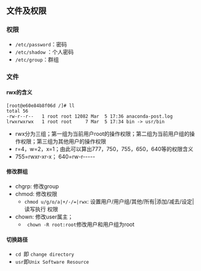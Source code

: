 ## 文件及权限

### 权限
- `/etc/password`：密码
- `/etc/shadow` ：个人密码
- `/etc/group`：群组

### 文件

#### rwx的含义

```
[root@e60e84b8f06d /]# ll
total 56
-rw-r--r--   1 root root 12082 Mar  5 17:36 anaconda-post.log
lrwxrwxrwx   1 root root     7 Mar  5 17:34 bin -> usr/bin
```

- rwx分为三组；第一组为当前用户root的操作权限；第二组为当前用户组的操作权限；第三组为其他用户的操作权限
- r=4，w=2，x=1；由此可以算出777，750，755，650，640等的权限含义
- 755=rwxr-xr-x； 640=rw-r-----

#### 修改群组

- chgrp: 修改group
- chmod:  修改权限
  - `chmod u/g/o/a|+/-/=|rwx`: 设置用户/用户组/其他/所有|添加/减去/设定|读写执行 权限
- chown: 修改user属主；
  - ` chown -R root:root`修改用户和用户组为root

#### 切换路径

- `cd `即 `change directory`
- `usr`即`Unix Software Resource`